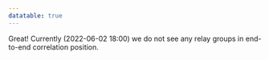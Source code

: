 ```yaml
---
datatable: true
---
```



Great! Currently (2022-06-02 18:00) we do not see any relay groups
in end-to-end correlation position.
